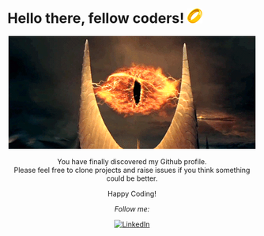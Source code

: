 <h1> Hello there, fellow coders! <img src="src/one-ring.png"></h1>

<div align="center" width="50">
  <img src="src/sauron-1.gif" alt="Welcome!" width="500"/>
  <p>
  You have finally discovered my Github profile. <br>
  Please feel free to clone projects and raise issues if you think something could be better.

  Happy Coding!
  </p>
</div>
  
<div align="center">

  <i>Follow me:</i><br>

  <a href="https://www.linkedin.com/in/agustin-lozano-blua/" target="_blank"><img src="https://img.shields.io/badge/LinkedIn-%230077B5.svg?&style=flat-square&logo=linkedin&logoColor=white" alt="LinkedIn"></a>

</div>

